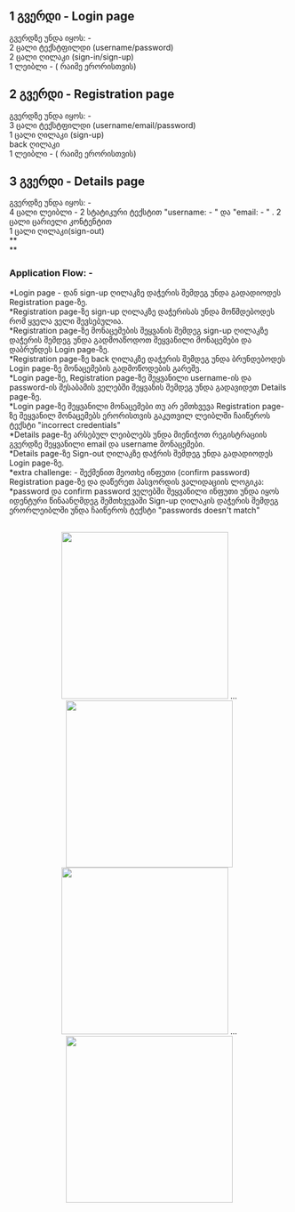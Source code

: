 <h2> 1 გვერდი - Login page </h2>
გვერდზე უნდა იყოს: -  </br>
2 ცალი ტექსტფილდი (username/password) </br>
2 ცალი ღილაკი (sign-in/sign-up) </br>
1 ლეიბლი - ( რაიმე ერორისთვის) </br>

 <h2> 2 გვერდი - Registration page </h2>
გვერდზე უნდა იყოს: - </br>
3 ცალი ტექსტფილდი (username/email/password) </br>
1 ცალი ღილაკი (sign-up) </br>
back ღილაკი </br>
1 ლეიბლი - ( რაიმე ერორისთვის) </br>

<h2> 3 გვერდი - Details page </h2>
გვერდზე უნდა იყოს: - </br>
4 ცალი ლეიბლი - 2 სტატიკური ტექსტით "username: - "  და "email: - " . 2 ცალი ცარიელი კონტენტით </br>
1 ცალი ღილაკი(sign-out) </br>
**</br>**

<h3> Application Flow: - </h3>

*Login page - დან sign-up ღილაკზე დაჭერის შემდეგ უნდა გადადიოდეს  Registration page-ზე. </br>
*Registration page-ზე  sign-up ღილაკზე დაჭერისას უნდა მოწმდებოდეს რომ ყველა ველი შევსებულია. </br>
*Registration page-ზე მონაცემების შეყვანის შემდეგ sign-up ღილაკზე დაჭერის შემდეგ უნდა გადმოაწოდოთ შეყვანილი მონაცემები და დაბრუნდეს Login page-ზე. </br>
*Registration page-ზე back ღილაკზე დაჭერის შემდეგ უნდა ბრუნდებოდეს Login page-ზე მონაცემების გადმოწოდების გარეშე. </br>
*Login page-ზე, Registration page-ზე შეყვანილი username-ის და password-ის შესაბამის ველებში შეყვანის შემდეგ უნდა გადავიდეთ Details page-ზე. </br>
*Login page-ზე შეყვანილი მონაცემები თუ არ ემთხვევა Registration page-ზე შეყვანილ მონაცემებს ერორისთვის გაკუთვილ ლეიბლში ჩაიწეროს ტექსტი "incorrect credentials"  </br>
*Details page-ზე არსებულ ლეიბლებს უნდა მიენიჭოთ რეგისტრაციის გვერდზე შეყვანილი email და username მონაცემები. </br>
*Details page-ზე Sign-out ღილაკზე დაჭრის შემდეგ უნდა გადადიოდეს Login page-ზე.  </br>
*extra challenge: - შექმენით მეოთხე ინფუთი (confirm password) Registration page-ზე და დაწერეთ პასვორდის ვალიდაციის ლოგიკა: </br>
*password და confirm password ველებში შეყვანილი ინფუთი უნდა იყოს იდენტური წინაანღმდეგ შემთხვევაში Sign-up ღილაკის დაჭერის შემდეგ ერორლეიბლში უნდა ჩაიწეროს ტექსტი  "passwords doesn't match"
</br>
</br>

<div align="center">
<img src="https://github.com/MuselianiMariami/UiKit-15/assets/137683336/857e2b88-2a3f-437e-8943-8055b0f04276"  width="300">
  <span>...</span>
<img src="https://github.com/MuselianiMariami/UiKit-15/assets/137683336/023f9e10-1d2b-40c7-a0cd-dce8ac1d894a"  width="300">
</br>
<img src="https://github.com/MuselianiMariami/UiKit-15/assets/137683336/897a9074-33ca-4951-9775-f99f36e96137"  width="300">
   <span>...</span>
<img src="https://github.com/MuselianiMariami/UiKit-15/assets/137683336/c9618f06-b2e3-4a14-9f44-7b51f6be5030"  width="300">
</div>

